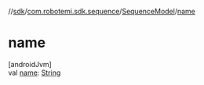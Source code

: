 //[sdk](../../../index.md)/[com.robotemi.sdk.sequence](../index.md)/[SequenceModel](index.md)/[name](name.md)

# name

[androidJvm]\
val [name](name.md): [String](https://kotlinlang.org/api/latest/jvm/stdlib/kotlin/-string/index.html)
